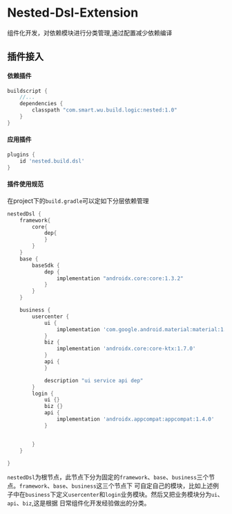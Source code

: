 # Nested-Dsl-Extension
组件化开发，对依赖模块进行分类管理,通过配置减少依赖编译

## 插件接入
#### 依赖插件
```groovy
buildscript {
    //...
    dependencies {
        classpath "com.smart.wu.build.logic:nested:1.0"
    }
}
```
#### 应用插件
```groovy
plugins {
    id 'nested.build.dsl'
}
```
#### 插件使用规范
在project下的`build.gradle`可以定如下分层依赖管理

```groovy
nestedDsl {
    framework{
        core{
            dep{
            }
        }
    }
    base {
        baseSdk {
            dep {
                implementation "androidx.core:core:1.3.2"
            }
        }
    }

    business {
        usercenter {
            ui {
                implementation 'com.google.android.material:material:1.4.0'
            }
            biz {
                implementation 'androidx.core:core-ktx:1.7.0'
            }
            api {
            }

            description "ui service api dep"
        }
        login {
            ui {}
            biz {}
            api {
                implementation 'androidx.appcompat:appcompat:1.4.0'
            }


        }
    }

}
```
`nestedDsl`为根节点，此节点下分为固定的`framework`、`base`、`business`三个节点。`framework`、`base`、`business`这三个节点下
可自定自己的模块，比如上述例子中在`business`下定义`usercenter`和`login`业务模块。然后又把业务模块分为`ui`、`api`、`biz`,这是根据
日常组件化开发经验做出的分类。


